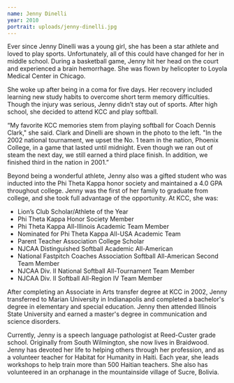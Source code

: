 ```yaml
---
name: Jenny Dinelli
year: 2010
portrait: uploads/jenny-dinelli.jpg
---
```


Ever since Jenny Dinelli was a young girl, she has been a star athlete and loved to play sports. Unfortunately, all of this could have changed for her in middle school. During a basketball game, Jenny hit her head on the court and experienced a brain hemorrhage. She was flown by helicopter to Loyola Medical Center in Chicago.

She woke up after being in a coma for five days. Her recovery included learning new study habits to overcome short term memory difficulties. Though the injury was serious, Jenny didn’t stay out of sports. After high school, she decided to attend KCC and play softball.

“My favorite KCC memories stem from playing softball for Coach Dennis Clark," she said. Clark and Dinelli are shown in the photo to the left. "In the 2002 national tournament, we upset the  No. 1 team in the nation, Phoenix College, in a game that lasted until midnight. Even though we ran out of steam the next day, we still earned a third place finish. In addition, we finished third in the nation in 2001.”

Beyond being a wonderful athlete, Jenny also was a gifted student who was inducted into the Phi Theta Kappa honor society and maintained a 4.0 GPA throughout college. Jenny was the first of her family to graduate from college, and she took full advantage of the opportunity. At KCC, she was:

-   Lion’s Club Scholar/Athlete of the Year
-   Phi Theta Kappa Honor Society Member
-   Phi Theta Kappa All-Illinois Academic Team Member
-   Nominated for Phi Theta Kappa All-USA Academic Team
-   Parent Teacher Association College Scholar
-   NJCAA Distinguished Softball Academic All-American
-   National Fastpitch Coaches Association Softball All-American Second Team Member
-   NJCAA Div. II National Softball All-Tournament Team Member
-   NJCAA Div. II Softball All-Region IV Team Member

After completing an Associate in Arts transfer degree at KCC in 2002, Jenny transferred to Marian University in Indianapolis and completed a bachelor's degree in elementary and special education. Jenny then attended Illinois State University and earned a master's degree in communication and science disorders.

Currently, Jenny is a speech language pathologist at Reed-Custer grade school. Originally from South Wilmington, she now lives in Braidwood. Jenny has devoted her life to helping others through her profession, and as a volunteer teacher for Habitat for Humanity in Haiti. Each year, she leads workshops to help train more than 500 Haitian teachers. She also has volunteered in an orphanage in the mountainside village of Sucre, Bolivia.
